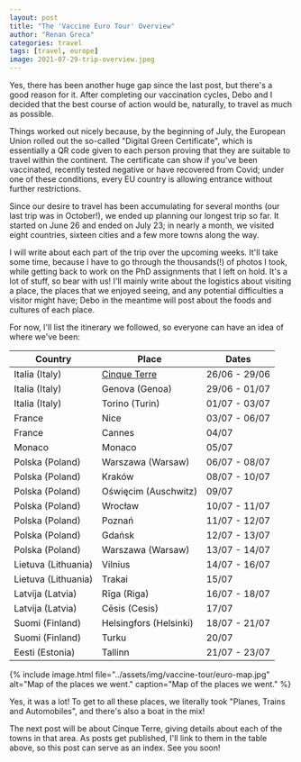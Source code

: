 ```yaml
---
layout: post
title: "The 'Vaccine Euro Tour' Overview"
author: "Renan Greca"
categories: travel
tags: [travel, europe]
image: 2021-07-29-trip-overview.jpeg
---
```


Yes, there has been another huge gap since the last post, but there's a good reason for it. 
After completing our vaccination cycles, Debo and I decided that the best course of action would be, naturally, to travel as much as possible.

Things worked out nicely because, by the beginning of July, the European Union rolled out the so-called "Digital Green Certificate", which is essentially a QR code given to each person proving that they are suitable to travel within the continent.
The certificate can show if you've been vaccinated, recently tested negative or have recovered from Covid; under one of these conditions, every EU country is allowing entrance without further restrictions.

Since our desire to travel has been accumulating for several months (our last trip was in October!), we ended up planning our longest trip so far. It started on June 26 and ended on July 23; in nearly a month, we visited eight countries, sixteen cities and a few more towns along the way.

I will write about each part of the trip over the upcoming weeks.
It'll take some time, because I have to go through the thousands(!) of photos I took, while getting back to work on the PhD assignments that I left on hold.
It's a lot of stuff, so bear with us!
I'll mainly write about the logistics about visiting a place, the places that we enjoyed seeing, and any potential difficulties a visitor might have; Debo in the meantime will post about the foods and cultures of each place.

For now, I'll list the itinerary we followed, so everyone can have an idea of where we've been:

Country | Place | Dates
--- | --- | ---
Italia (Italy) | <a href="https://rnd.today/travel/cinque-terre.html">Cinque Terre</a> | 26/06 - 29/06
Italia (Italy) | Genova (Genoa) | 29/06 - 01/07
Italia (Italy) | Torino (Turin) | 01/07 - 03/07
France | Nice | 03/07 - 06/07
France | Cannes | 04/07
Monaco | Monaco | 05/07
Polska (Poland) | Warszawa (Warsaw) | 06/07 - 08/07
Polska (Poland) | Kraków | 08/07 - 10/07
Polska (Poland) | Oświęcim (Auschwitz) | 09/07
Polska (Poland) | Wrocław | 10/07 - 11/07
Polska (Poland) | Poznań | 11/07 - 12/07
Polska (Poland) | Gdańsk | 12/07 - 13/07
Polska (Poland) | Warszawa (Warsaw) | 13/07 - 14/07
Lietuva (Lithuania) | Vilnius | 14/07 - 16/07
Lietuva (Lithuania) | Trakai | 15/07
Latvija (Latvia) | Rīga (Riga) | 16/07 - 18/07
Latvija (Latvia) | Cēsis (Cesis) | 17/07
Suomi (Finland) | Helsingfors (Helsinki) | 18/07 - 21/07
Suomi (Finland) | Turku | 20/07
Eesti (Estonia) | Tallinn | 21/07 - 23/07

{% 
include image.html 
file="../assets/img/vaccine-tour/euro-map.jpg" 
alt="Map of the places we went." 
caption="Map of the places we went." 
%}

Yes, it was a lot! To get to all these places, we literally took "Planes, Trains and Automobiles", and there's also a boat in the mix!

The next post will be about Cinque Terre, giving details about each of the towns in that area.
As posts get published, I'll link to them in the table above, so this post can serve as an index.
See you soon!